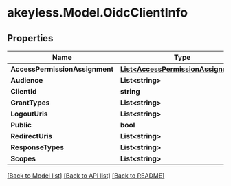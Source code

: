 # akeyless.Model.OidcClientInfo

## Properties

Name | Type | Description | Notes
------------ | ------------- | ------------- | -------------
**AccessPermissionAssignment** | [**List&lt;AccessPermissionAssignment&gt;**](AccessPermissionAssignment.md) |  | [optional] 
**Audience** | **List&lt;string&gt;** |  | [optional] 
**ClientId** | **string** |  | [optional] 
**GrantTypes** | **List&lt;string&gt;** |  | [optional] 
**LogoutUris** | **List&lt;string&gt;** |  | [optional] 
**Public** | **bool** |  | [optional] 
**RedirectUris** | **List&lt;string&gt;** |  | [optional] 
**ResponseTypes** | **List&lt;string&gt;** |  | [optional] 
**Scopes** | **List&lt;string&gt;** |  | [optional] 

[[Back to Model list]](../README.md#documentation-for-models) [[Back to API list]](../README.md#documentation-for-api-endpoints) [[Back to README]](../README.md)

